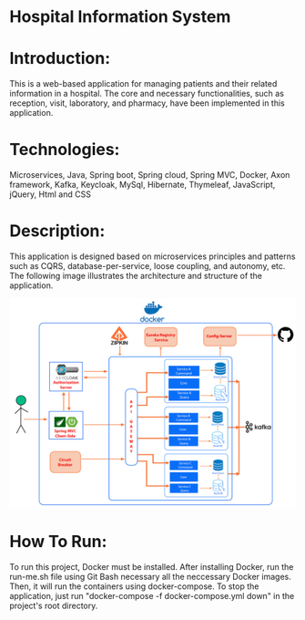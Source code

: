 # Hospital Information System

# Introduction:
This is a web-based application for managing patients and their related information in a hospital. The core and necessary functionalities, such as reception, visit, laboratory, and pharmacy, have been implemented in this application.

# Technologies:
Microservices, Java, Spring boot, Spring cloud, Spring MVC,
Docker, Axon framework, Kafka, Keycloak, MySql, Hibernate, Thymeleaf, JavaScript, jQuery, Html and CSS

# Description:
This application is designed based on microservices principles and patterns such as CQRS, database-per-service, loose coupling, and autonomy, etc.
The following image illustrates the architecture and structure of the application.

![image info](picture.png)

# How To Run:
To run this project, Docker must be installed.
After installing Docker, run the run-me.sh file using Git Bash necessary all the neccessary Docker images. Then, it will run the containers using docker-compose.
To stop the application, just run "docker-compose -f docker-compose.yml down" in the project's root directory.




